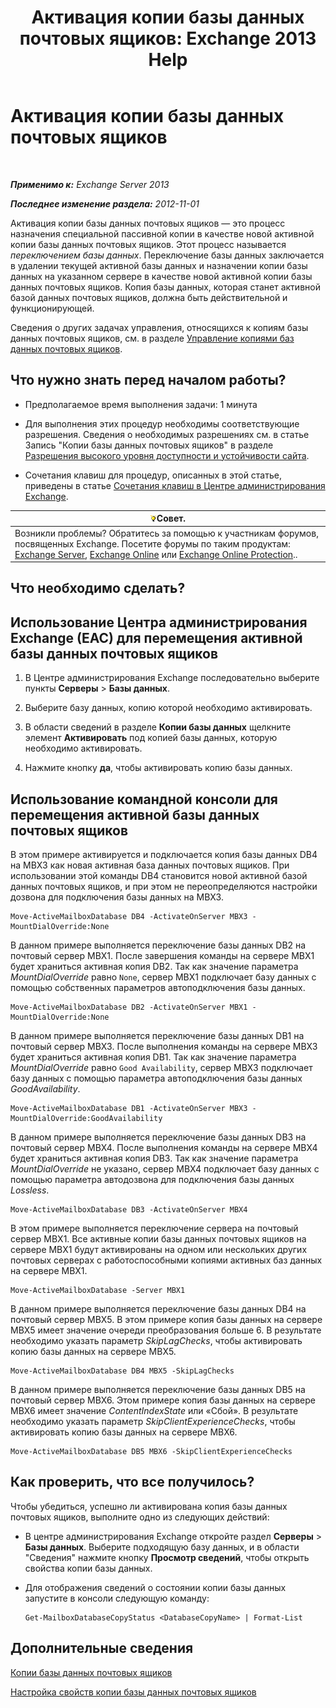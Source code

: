﻿---
title: 'Активация копии базы данных почтовых ящиков: Exchange 2013 Help'
TOCTitle: Активация копии базы данных почтовых ящиков
ms:assetid: d948269b-c902-4d8d-8c2b-269473359baa
ms:mtpsurl: https://technet.microsoft.com/ru-ru/library/Ee364750(v=EXCHG.150)
ms:contentKeyID: 50489317
ms.date: 05/22/2018
mtps_version: v=EXCHG.150
ms.translationtype: MT
---

# Активация копии базы данных почтовых ящиков

 

_**Применимо к:** Exchange Server 2013_

_**Последнее изменение раздела:** 2012-11-01_

Активация копии базы данных почтовых ящиков — это процесс назначения специальной пассивной копии в качестве новой активной копии базы данных почтовых ящиков. Этот процесс называется *переключением базы данных*. Переключение базы данных заключается в удалении текущей активной базы данных и назначении копии базы данных на указанном сервере в качестве новой активной копии базы данных почтовых ящиков. Копия базы данных, которая станет активной базой данных почтовых ящиков, должна быть действительной и функционирующей.

Сведения о других задачах управления, относящихся к копиям базы данных почтовых ящиков, см. в разделе [Управление копиями баз данных почтовых ящиков](managing-mailbox-database-copies-exchange-2013-help.md).

## Что нужно знать перед началом работы?

  - Предполагаемое время выполнения задачи: 1 минута

  - Для выполнения этих процедур необходимы соответствующие разрешения. Сведения о необходимых разрешениях см. в статье Запись "Копии базы данных почтовых ящиков" в разделе [Разрешения высокого уровня доступности и устойчивости сайта](high-availability-and-site-resilience-permissions-exchange-2013-help.md).

  - Сочетания клавиш для процедур, описанных в этой статье, приведены в статье [Сочетания клавиш в Центре администрирования Exchange](keyboard-shortcuts-in-the-exchange-admin-center-exchange-online-protection-help.md).

<table>
<thead>
<tr class="header">
<th><img src="images/Bb124558.tip(EXCHG.150).gif" title="Совет" alt="Совет" />Совет.</th>
</tr>
</thead>
<tbody>
<tr class="odd">
<td>Возникли проблемы? Обратитесь за помощью к участникам форумов, посвященных Exchange. Посетите форумы по таким продуктам: <a href="https://go.microsoft.com/fwlink/p/?linkid=60612">Exchange Server</a>, <a href="https://go.microsoft.com/fwlink/p/?linkid=267542">Exchange Online</a> или <a href="https://go.microsoft.com/fwlink/p/?linkid=285351">Exchange Online Protection</a>..</td>
</tr>
</tbody>
</table>


## Что необходимо сделать?

## Использование Центра администрирования Exchange (EAC) для перемещения активной базы данных почтовых ящиков

1.  В Центре администрирования Exchange последовательно выберите пункты **Серверы** \> **Базы данных**.

2.  Выберите базу данных, копию которой необходимо активировать.

3.  В области сведений в разделе **Копии базы данных** щелкните элемент **Активировать** под копией базы данных, которую необходимо активировать.

4.  Нажмите кнопку **да**, чтобы активировать копию базы данных.

## Использование командной консоли для перемещения активной базы данных почтовых ящиков

В этом примере активируется и подключается копия базы данных DB4 на MBX3 как новая активная база данных почтовых ящиков. При использовании этой команды DB4 становится новой активной базой данных почтовых ящиков, и при этом не переопределяются настройки дозвона для подключения базы данных на MBX3.

    Move-ActiveMailboxDatabase DB4 -ActivateOnServer MBX3 -MountDialOverride:None

В данном примере выполняется переключение базы данных DB2 на почтовый сервер MBX1. После завершения команды на сервере MBX1 будет храниться активная копия DB2. Так как значение параметра *MountDialOverride* равно `None`, сервер MBX1 подключает базу данных с помощью собственных параметров автоподключения базы данных.

    Move-ActiveMailboxDatabase DB2 -ActivateOnServer MBX1 -MountDialOverride:None

В данном примере выполняется переключение базы данных DB1 на почтовый сервер MBX3. После выполнения команды на сервере MBX3 будет храниться активная копия DB1. Так как значение параметра *MountDialOverride* равно `Good Availability`, сервер MBX3 подключает базу данных с помощью параметра автоподключения базы данных *GoodAvailability*.

    Move-ActiveMailboxDatabase DB1 -ActivateOnServer MBX3 -MountDialOverride:GoodAvailability

В данном примере выполняется переключение базы данных DB3 на почтовый сервер MBX4. После выполнения команды на сервере MBX4 будет храниться активная копия DB3. Так как значение параметра *MountDialOverride* не указано, сервер MBX4 подключает базу данных с помощью параметра автодозвона для подключения базы данных *Lossless*.

    Move-ActiveMailboxDatabase DB3 -ActivateOnServer MBX4

В этом примере выполняется переключение сервера на почтовый сервер MBX1. Все активные копии базы данных почтовых ящиков на сервере MBX1 будут активированы на одном или нескольких других почтовых серверах с работоспособными копиями активных баз данных на сервере MBX1.

    Move-ActiveMailboxDatabase -Server MBX1

В данном примере выполняется переключение базы данных DB4 на почтовый сервер MBX5. В этом примере копия базы данных на сервере MBX5 имеет значение очереди преобразования больше 6. В результате необходимо указать параметр *SkipLagChecks*, чтобы активировать копию базы данных на сервере MBX5.

    Move-ActiveMailboxDatabase DB4 MBX5 -SkipLagChecks

В данном примере выполняется переключение базы данных DB5 на почтовый сервер MBX6. Этом примере копия базы данных на сервере MBX6 имеет значение *ContentIndexState* или «Сбой». В результате необходимо указать параметр *SkipClientExperienceChecks*, чтобы активировать копию базы данных на сервере MBX6.

    Move-ActiveMailboxDatabase DB5 MBX6 -SkipClientExperienceChecks

## Как проверить, что все получилось?

Чтобы убедиться, успешно ли активирована копия базы данных почтовых ящиков, выполните одно из следующих действий:

  - В центре администрирования Exchange откройте раздел **Серверы** \> **Базы данных**. Выберите подходящую базу данных, и в области "Сведения" нажмите кнопку **Просмотр сведений**, чтобы открыть свойства копии базы данных.

  - Для отображения сведений о состоянии копии базы данных запустите в консоли следующую команду:
    
        Get-MailboxDatabaseCopyStatus <DatabaseCopyName> | Format-List

## Дополнительные сведения

[Копии базы данных почтовых ящиков](mailbox-database-copies-exchange-2013-help.md)

[Настройка свойств копии базы данных почтовых ящиков](configure-mailbox-database-copy-properties-exchange-2013-help.md)

